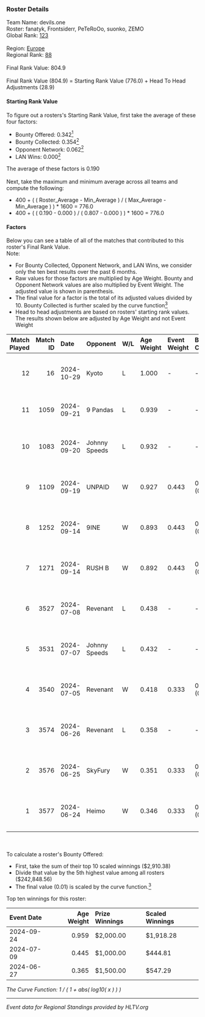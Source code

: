 ### Roster Details<br />
Team Name: devils.one<br />
Roster: fanatyk, Frontsiderr, PeTeRoOo, suonko, ZEMO<br />
Global Rank: [123](../../standings_global_2024_10_30.md)<br />
<br />
Region: [Europe]( ../../standings_europe_2024_10_30.md)<br />
Regional Rank: [88]( ../../standings_europe_2024_10_30.md)<br />
<br />
Final Rank Value:  804.9<br />
<br />
Final Rank Value (804.9) = Starting Rank Value (776.0) + Head To Head Adjustments (28.9)<br />

#### Starting Rank Value<br />
To figure out a rosters's Starting Rank Value, first take the average of these four factors:<br />
- Bounty Offered: 0.342[<sup>1</sup>](#table2)
- Bounty Collected: 0.354[<sup>2</sup>](#table1)
- Opponent Network: 0.062[<sup>2</sup>](#table1)
- LAN Wins: 0.000[<sup>2</sup>](#table1)

The average of these factors is 0.190<br />
<br />
Next, take the maximum and minimum average across all teams and compute the following:<br />
- 400 + ( ( Roster_Average - Min_Average ) / ( Max_Average - Min_Average ) ) * 1600 = 776.0
- 400 + ( ( 0.190 - 0.000 ) / ( 0.807 - 0.000 ) ) * 1600 = 776.0


#### Factors<br />
Below you can see a table of all of the matches that contributed to this roster's Final Rank Value.<br />
Note:<br />

- For Bounty Collected, Opponent Network, and LAN Wins, we consider only the ten best results over the past 6 months.
- Raw values for those factors are multiplied by Age Weight. Bounty and Opponent Network values are also multiplied by Event Weight. The adjusted value is shown in parenthesis.
- The final value for a factor is the total of its adjusted values divided by 10. Bounty Collected is further scaled by the curve function[<sup>3</sup>](#curveFunction)
- Head to head adjustments are based on rosters' starting rank values. The results shown below are adjusted by Age Weight and not Event Weight
<span id="table1"></span><br />


| Match Played | Match ID | Date       | Opponent      | W/L | Age Weight | Event Weight | Bounty Collected | Opponent Network | LAN Wins  | H2H Adj. | Roster                                            |
| -: | -: | :- | :- | :- | :- | :- | :- | :- | :- | -: | :- |
|           12 |       16 | 2024-10-29 | Kyoto         | L   | 1.000      | -            | -                | -                | -         |   -26.31 | fanatyk, Frontsiderr, PeTeRoOo, suonko, ZEMO      |
|           11 |     1059 | 2024-09-21 | 9 Pandas      | L   | 0.939      | -            | -                | -                | -         |    -5.17 | fanatyk, Frontsiderr, karmazynsz, Pelle, ZEMO     |
|           10 |     1083 | 2024-09-20 | Johnny Speeds | L   | 0.932      | -            | -                | -                | -         |    -5.92 | fanatyk, Frontsiderr, karmazynsz, Pelle, PeTeRoOo |
|            9 |     1109 | 2024-09-19 | UNPAID        | W   | 0.927      | 0.443        | 0.224 (0.092)    | 0.420 (0.172)    | 0 (0.000) |    25.34 | fanatyk, Frontsiderr, Pelle, suonko, ZEMO         |
|            8 |     1252 | 2024-09-14 | 9INE          | W   | 0.893      | 0.443        | 0.113 (0.045)    | 0.724 (0.286)    | 0 (0.000) |    22.04 | fanatyk, Frontsiderr, Pelle, suonko, ZEMO         |
|            7 |     1271 | 2024-09-14 | RUSH B        | W   | 0.892      | 0.443        | 0.018 (0.007)    | 0.206 (0.081)    | 0 (0.000) |    15.79 | fanatyk, Frontsiderr, Pelle, PeTeRoOo, ZEMO       |
|            6 |     3527 | 2024-07-08 | Revenant      | L   | 0.438      | -            | -                | -                | -         |    -4.91 | Frontsiderr, Pelle, PeTeRoOo, suonko, ZEMO        |
|            5 |     3531 | 2024-07-07 | Johnny Speeds | L   | 0.432      | -            | -                | -                | -         |    -2.42 | Frontsiderr, Pelle, PeTeRoOo, suonko, ZEMO        |
|            4 |     3540 | 2024-07-05 | Revenant      | W   | 0.418      | 0.333        | 0.032 (0.004)    | 0.453 (0.063)    | 0 (0.000) |     8.48 | Frontsiderr, Pelle, PeTeRoOo, suonko, ZEMO        |
|            3 |     3574 | 2024-06-26 | Revenant      | L   | 0.358      | -            | -                | -                | -         |    -4.01 | Frontsiderr, Pelle, PeTeRoOo, suonko, ZEMO        |
|            2 |     3576 | 2024-06-25 | SkyFury       | W   | 0.351      | 0.333        | 0.002 (0.000)    | 0.012 (0.001)    | 0 (0.000) |     2.27 | Frontsiderr, Pelle, PeTeRoOo, suonko, ZEMO        |
|            1 |     3577 | 2024-06-24 | Heimo         | W   | 0.346      | 0.333        | 0.002 (0.000)    | 0.156 (0.018)    | 0 (0.000) |     3.74 | Frontsiderr, Pelle, PeTeRoOo, suonko, ZEMO        |

<br />
<span id="table2"></span><br />
To calculate a roster's Bounty Offered:<br />

- First, take the sum of their top 10 scaled winnings ($2,910.38)
- Divide that value by the 5th highest value among all rosters ($242,848.56)
- The final value (0.01) is scaled by the curve function.[<sup>3</sup>](#curveFunction)

Top ten winnings for this roster:<br />

| Event Date | Age Weight | Prize Winnings | Scaled Winnings |
| :- | -: | :- | :- |
| 2024-09-24 |      0.959 | $2,000.00      | $1,918.28       |
| 2024-07-09 |      0.445 | $1,000.00      | $444.81         |
| 2024-06-27 |      0.365 | $1,500.00      | $547.29         |


<span id="curveFunction"></span>_The Curve Function: 1 / ( 1 + abs( log10( x ) ) )_<br />

---
_Event data for Regional Standings provided by HLTV.org_<br />
